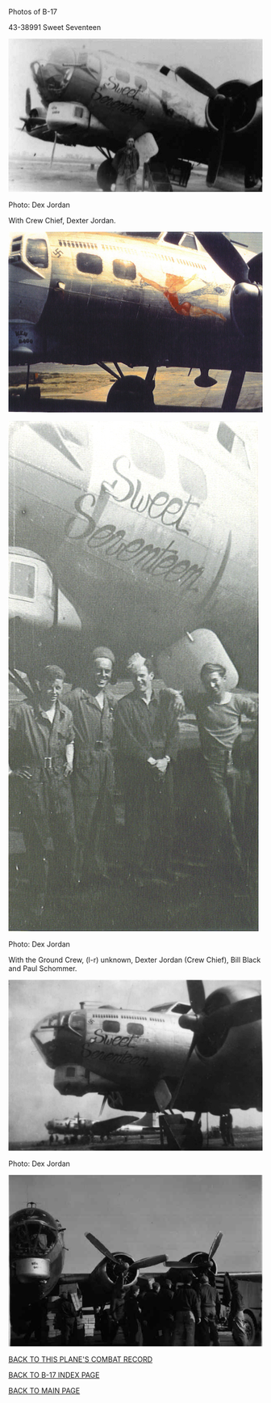 
Photos of B-17






 




43-38991 Sweet Seventeen  
  

![](43-38991.jpg)  

Photo: Dex Jordan  

With Crew Chief, Dexter Jordan.  
  

![](43-38991-color.jpg)  
  

![](43-38991b.jpg)  

Photo: Dex Jordan  

With the Ground Crew, (l-r) unknown, Dexter Jordan (Crew Chief), Bill Black and Paul Schommer.  
  

![](43-38991c.jpg)  

Photo: Dex Jordan  

  

![](43-38991e.jpg)  
  

[BACK TO THIS PLANE'S COMBAT RECORD](b17s/43-38991.md)  

[BACK TO B-17 INDEX PAGE](000b17s.md)  

[BACK TO MAIN PAGE](index.html)


